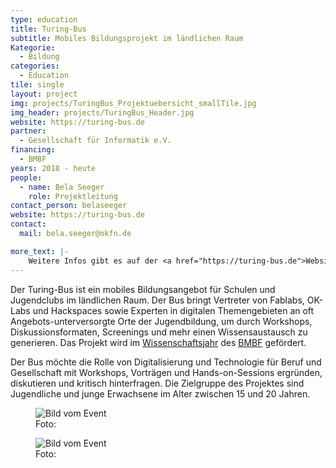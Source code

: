 ```yaml
---
type: education
title: Turing-Bus
subtitle: Mobiles Bildungsprojekt im ländlichen Raum
Kategorie:
  - Bildung
categories:
  - Education
tile: single
layout: project
img: projects/TuringBus_Projektuebersicht_smallTile.jpg
img_header: projects/TuringBus_Header.jpg
website: https://turing-bus.de
partner:
  - Gesellschaft für Informatik e.V.
financing:
  - BMBF
years: 2018 - heute
people:
  - name: Bela Seeger
    role: Projektleitung
contact_person: belaseeger
website: https://turing-bus.de
contact:
  mail: bela.seeger@okfn.de

more_text: |-
    Weitere Infos gibt es auf der <a href="https://turing-bus.de">Website</a> vom Turing-Bus.
---
```


Der Turing-Bus ist ein mobiles Bildungsangebot für Schulen und Jugendclubs im ländlichen Raum. Der Bus bringt Vertreter von Fablabs, OK-Labs und Hackspaces sowie Experten in digitalen Themengebieten an oft Angebots-unterversorgte Orte der Jugendbildung, um durch Workshops, Diskussionsformaten, Screenings und mehr einen Wissensaustausch zu generieren. Das Projekt wird im <a href="https://wissenschaftsjahr.de">Wissenschaftsjahr</a> des <a href="https://bmbf.de">BMBF</a> gefördert.

Der Bus möchte die Rolle von Digitalisierung und Technologie für Beruf und Gesellschaft mit Workshops, Vorträgen und Hands-on-Sessions ergründen, diskutieren und kritisch hinterfragen. Die Zielgruppe des Projektes sind Jugendliche und junge Erwachsene im Alter zwischen 15 und 20 Jahren.

<div class="two-img offset-lg-2">
  <figure class="license">
    <img alt="Bild vom Event" src="/files/projects/turingbus_img_1.jpg">
        <figcaption>Foto:</figcaption>
    </figure>
    <figure class="license">
        <img alt="Bild vom Event" src="/files/projects/turingbus_img_2.jpg">
        <figcaption>Foto: </figcaption>
    </figure>
</div>
